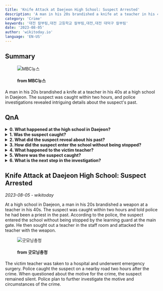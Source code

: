 ```yaml
---
title: 'Knife Attack at Daejeon High School: Suspect Arrested'
description: 'A man in his 20s brandished a knife at a teacher in his 40s at a high school in Daejeon. The suspect was caught within two hours, and police investigations revealed intriguing details about the suspect's past.'
category: 'Crime'
keywords: '대전 칼부림,대전 고등학교 칼부림,대전,대전 대덕구 칼부림'
date: '2023-08-05'
author: 'wikitoday.io'
language: 'EN-US'
---
```


## Summary



<figure>
    <img src="https://image.imnews.imbc.com/replay/2023/nwtoday/article/__icsFiles/afieldfile/2023/08/05/today_20230805_071028_1_6_Large.jpg" alt="MBC뉴스" />
    <figcaption>
        <h4> from MBC뉴스</h4>
    </figcaption>
</figure>


A man in his 20s brandished a knife at a teacher in his 40s at a high school in Daejeon. The suspect was caught within two hours, and police investigations revealed intriguing details about the suspect's past.


## QnA


<details>
    <summary><b>0. What happened at the high school in Daejeon?</b></summary>
    A man in his 20s brandished a knife at a teacher in his 40s.
</details>

<details>
    <summary><b>1. Was the suspect caught?</b></summary>
    Yes, the police caught the suspect within two hours.
</details>

<details>
    <summary><b>2. What did the suspect reveal about his past?</b></summary>
    The suspect told police that he had been a priest.
</details>

<details>
    <summary><b>3. How did the suspect enter the school without being stopped?</b></summary>
    The suspect entered the school without being stopped by the learning guard at the main gate.
</details>

<details>
    <summary><b>4. What happened to the victim teacher?</b></summary>
    The victim teacher was taken to a hospital and underwent emergency surgery.
</details>

<details>
    <summary><b>5. Where was the suspect caught?</b></summary>
    The suspect was caught on a nearby road two hours after the crime.
</details>

<details>
    <summary><b>6. What is the next step in the investigation?</b></summary>
    Police plan to further investigate the motive and circumstances of the crime.
</details>



## Knife Attack at Daejeon High School: Suspect Arrested

_2023-08-05 - wikitoday_

At a high school in Daejeon, a man in his 20s brandished a weapon at a teacher in his 40s. The suspect was caught within two hours and told police he had been a priest in the past. According to the police, the suspect entered the school without being stopped by the learning guard at the main gate. He then sought out a teacher in the staff room and attacked the teacher with the weapon.


<figure>
    <img src="http://www.goodmorningcc.com/news/thumbnail/202308/293936_325538_1955_v150.jpg" alt="굿모닝충청" />
    <figcaption>
        <h4> from 굿모닝충청</h4>
    </figcaption>
</figure>


The victim teacher was taken to a hospital and underwent emergency surgery. Police caught the suspect on a nearby road two hours after the crime. When questioned about the motive for the crime, the suspect remained silent. Police plan to further investigate the motive and circumstances of the crime.
